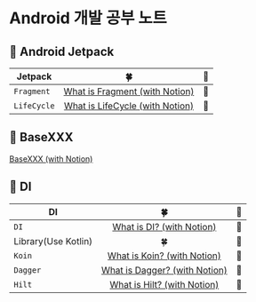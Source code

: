 # Android 개발 공부 노트
## 🎯 Android Jetpack
| Jetpack | 🍀 | 🏴 |
|---|:---:|---:|
| `Fragment` | [What is Fragment (with Notion)](https://atom-feet-3b2.notion.site/Fragment-1325b308f6aa4290bc8c3c2a557ff08d) | 🔵 |
| `LifeCycle` | [What is LifeCycle (with Notion)]() | 🔴 |

## 🎯 BaseXXX
[BaseXXX (with Notion)](https://atom-feet-3b2.notion.site/BaseXXX-abdf6815e55e4a829892b921b191fd5f)

## 🎯 DI
| DI | 🍀 | 🏴 |
|---|:---:|---:|
| `DI` | [What is DI? (with Notion)](https://atom-feet-3b2.notion.site/DI-Dependencies-Injection-5a6b1973694e4785931b271bc25f09a7) | 🔵 |
| Library(Use Kotlin) | 🍀 | 🏴 |
| `Koin` | [What is Koin? (with Notion)]() | 🔴 |
| `Dagger` | [What is Dagger? (with Notion)]() | 🔴 |
| `Hilt` | [What is Hilt? (with Notion)]() | 🔴 |